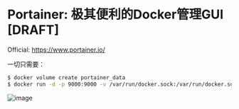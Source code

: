 # Portainer: 极其便利的Docker管理GUI [DRAFT]

Official: https://www.portainer.io/

一切只需要：
```sh
$ docker volume create portainer_data
$ docker run -d -p 9000:9000 -v /var/run/docker.sock:/var/run/docker.sock -v portainer_data:/data portainer/portainer
```


![image](https://user-images.githubusercontent.com/14041622/57665460-8a289780-762e-11e9-9010-7836c7925e88.png)
